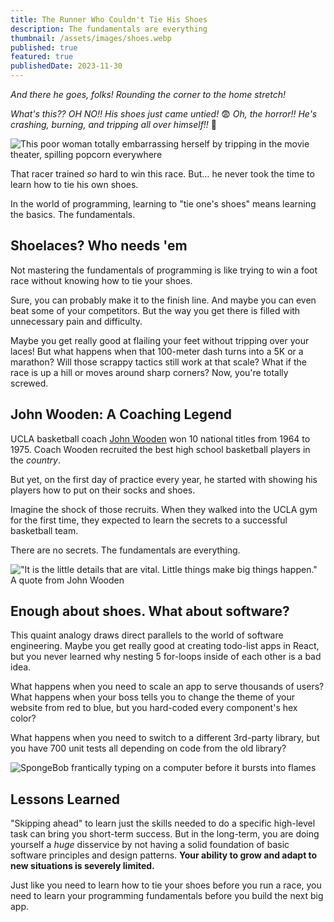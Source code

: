 ```yaml
---
title: The Runner Who Couldn't Tie His Shoes
description: The fundamentals are everything
thumbnail: /assets/images/shoes.webp
published: true
featured: true
publishedDate: 2023-11-30
---
```


_And there he goes, folks! Rounding the corner to the home stretch!_

_What's this?? OH NO!! His shoes just came untied!_ 😨 _Oh, the horror!! He's crashing, burning, and tripping all over himself!!_ 🤯

![This poor woman totally embarrassing herself by tripping in the movie theater, spilling popcorn everywhere](/assets/images/gifs/trip.gif)

That racer trained _so_ hard to win this race. But… he never took the time to learn how to tie his own shoes.

In the world of programming, learning to "tie one's shoes" means learning the basics. The fundamentals.

## Shoelaces? Who needs 'em

Not mastering the fundamentals of programming is like trying to win a foot race without knowing how to tie your shoes.

Sure, you can probably make it to the finish line. And maybe you can even beat some of your competitors. But the way you get there is filled with unnecessary pain and difficulty.

Maybe you get really good at flailing your feet without tripping over your laces! But what happens when that 100-meter dash turns into a 5K or a marathon? Will those scrappy tactics still work at that scale? What if the race is up a hill or moves around sharp corners? Now, you're totally screwed.

## John Wooden: A Coaching Legend

UCLA basketball coach [John Wooden](https://web.archive.org/web/20090417061928/http://uclabruins.cstv.com/sports/m-baskbl/spec-rel/ucla-wooden-page.html) won 10 national titles from 1964 to 1975. Coach Wooden recruited the best high school basketball players in the _country_.

But yet, on the first day of practice every year, he started with showing his players how to put on their socks and shoes.

Imagine the shock of those recruits. When they walked into the UCLA gym for the first time, they expected to learn the secrets to a successful basketball team.

There are no secrets. The fundamentals are everything.

!["It is the little details that are vital. Little things make big things happen." A quote from John Wooden](/assets/images/john-wooden.webp)

## Enough about shoes. What about software?

This quaint analogy draws direct parallels to the world of software engineering. Maybe you get really good at creating todo-list apps in React, but you never learned why nesting 5 for-loops inside of each other is a bad idea.

What happens when you need to scale an app to serve thousands of users? What happens when your boss tells you to change the theme of your website from red to blue, but you hard-coded every component's hex color?

What happens when you need to switch to a different 3rd-party library, but you have 700 unit tests all depending on code from the old library?

![SpongeBob frantically typing on a computer before it bursts into flames](/assets/images/gifs/spongebob-computer.gif)

## Lessons Learned

"Skipping ahead" to learn just the skills needed to do a specific high-level task can bring you short-term success. But in the long-term, you are doing yourself a _huge_ disservice by not having a solid foundation of basic software principles and design patterns. **Your ability to grow and adapt to new situations is severely limited.**

Just like you need to learn how to tie your shoes before you run a race, you need to learn your programming fundamentals before you build the next big app.
